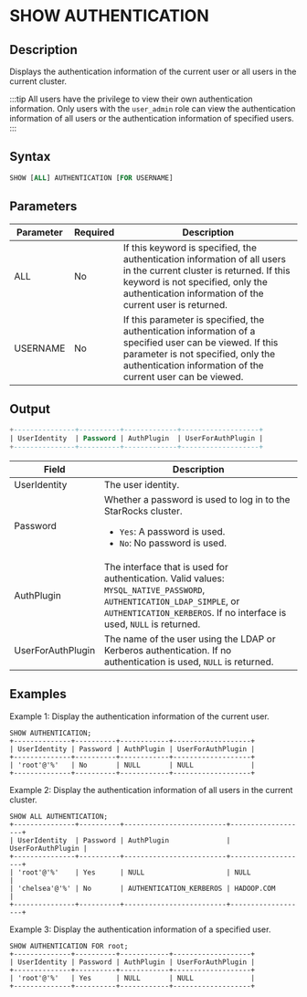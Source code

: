 ---
---

# SHOW AUTHENTICATION

## Description

Displays the authentication information of the current user or all users in the current cluster.

:::tip
All users have the privilege to view their own authentication information. Only users with the `user_admin` role can view the authentication information of all users or the authentication information of specified users.
:::

## Syntax

```SQL
SHOW [ALL] AUTHENTICATION [FOR USERNAME]
```

## Parameters

| **Parameter** | **Required** | **Description**                                              |
| ------------- | ------------ | ------------------------------------------------------------ |
| ALL           | No           | If this keyword is specified, the authentication information of all users in the current cluster is returned. If this keyword is not specified, only the authentication information of the current user is returned. |
| USERNAME      | No           | If this parameter is specified, the authentication information of a specified user can be viewed. If this parameter is not specified, only the authentication information of the current user can be viewed. |

## Output

```SQL
+---------------+----------+-------------+-------------------+
| UserIdentity  | Password | AuthPlugin  | UserForAuthPlugin |
+---------------+----------+-------------+-------------------+
```

| **Field**         | **Description**                                              |
| ----------------- | ------------------------------------------------------------ |
| UserIdentity      | The user identity.                                           |
| Password          | Whether a password is used to log in to the StarRocks cluster.<ul><li>`Yes`: A password is used.</li><li>`No`: No password is used.</li></ul> |
| AuthPlugin        | The interface that is used for authentication. Valid values: `MYSQL_NATIVE_PASSWORD`,  `AUTHENTICATION_LDAP_SIMPLE`, or `AUTHENTICATION_KERBEROS`. If no interface is used, `NULL` is returned. |
| UserForAuthPlugin | The name of the user using the LDAP or Kerberos authentication. If no authentication is used, `NULL` is returned. |

## Examples

Example 1: Display the authentication information of the current user.

```Plain
SHOW AUTHENTICATION;
+--------------+----------+------------+-------------------+
| UserIdentity | Password | AuthPlugin | UserForAuthPlugin |
+--------------+----------+------------+-------------------+
| 'root'@'%'   | No       | NULL       | NULL              |
+--------------+----------+------------+-------------------+
```

Example 2: Display the authentication information of all users in the current cluster.

```Plain
SHOW ALL AUTHENTICATION;
+---------------+----------+-------------------------+-------------------+
| UserIdentity  | Password | AuthPlugin              | UserForAuthPlugin |
+---------------+----------+-------------------------+-------------------+
| 'root'@'%'    | Yes      | NULL                    | NULL              |
| 'chelsea'@'%' | No       | AUTHENTICATION_KERBEROS | HADOOP.COM        |
+---------------+----------+-------------------------+-------------------+
```

Example 3: Display the authentication information of a specified user.

```Plain
SHOW AUTHENTICATION FOR root;
+--------------+----------+------------+-------------------+
| UserIdentity | Password | AuthPlugin | UserForAuthPlugin |
+--------------+----------+------------+-------------------+
| 'root'@'%'   | Yes      | NULL       | NULL              |
+--------------+----------+------------+-------------------+
```
